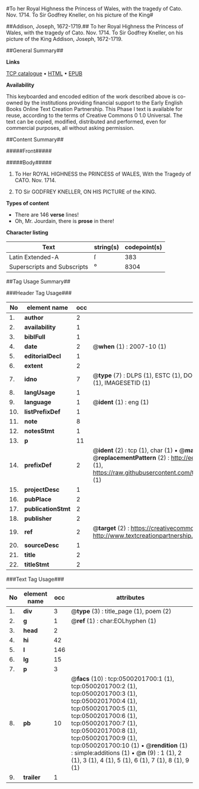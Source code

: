 #To her Royal Highness the Princess of Wales, with the tragedy of Cato. Nov. 1714. To Sir Godfrey Kneller, on his picture of the King#

##Addison, Joseph, 1672-1719.##
To her Royal Highness the Princess of Wales, with the tragedy of Cato. Nov. 1714. To Sir Godfrey Kneller, on his picture of the King
Addison, Joseph, 1672-1719.

##General Summary##

**Links**

[TCP catalogue](http://www.ota.ox.ac.uk/tcp/)  • 
[HTML](http://tei.it.ox.ac.uk/tcp/Texts-HTML/free/004/004903530.html)  • 
[EPUB](http://tei.it.ox.ac.uk/tcp/Texts-EPUB/free/004/004903530.epub)

**Availability**

This keyboarded and encoded edition of the
	       work described above is co-owned by the institutions
	       providing financial support to the Early English Books
	       Online Text Creation Partnership. This Phase I text is
	       available for reuse, according to the terms of Creative
	       Commons 0 1.0 Universal. The text can be copied,
	       modified, distributed and performed, even for
	       commercial purposes, all without asking permission.


##Content Summary##

#####Front#####

#####Body#####

1. To Her ROYAL HIGHNESS the PRINCESS of WALES, With the Tragedy of CATO. Nov. 1714.

1. TO Sir GODFREY KNELLER, ON HIS PICTURE of the KING.

**Types of content**

  * There are 146 **verse** lines!
  * Oh, Mr. Jourdain, there is **prose** in there!

**Character listing**


|Text|string(s)|codepoint(s)|
|---|---|---|
|Latin Extended-A|ſ|383|
|Superscripts             and Subscripts|⁰|8304|

##Tag Usage Summary##

###Header Tag Usage###

|No|element name|occ|attributes|
|---|---|---|---|
|1.|__author__|2||
|2.|__availability__|1||
|3.|__biblFull__|1||
|4.|__date__|2| @__when__ (1) : 2007-10 (1)|
|5.|__editorialDecl__|1||
|6.|__extent__|2||
|7.|__idno__|7| @__type__ (7) : DLPS (1), ESTC (1), DOCNO (1), TCP (1), GALEDOCNO (1), CONTENTSET (1), IMAGESETID (1)|
|8.|__langUsage__|1||
|9.|__language__|1| @__ident__ (1) : eng (1)|
|10.|__listPrefixDef__|1||
|11.|__note__|8||
|12.|__notesStmt__|1||
|13.|__p__|11||
|14.|__prefixDef__|2| @__ident__ (2) : tcp (1), char (1)  •  @__matchPattern__ (2) : ([0-9\-]+):([0-9IVX]+) (1), (.+) (1)  •  @__replacementPattern__ (2) : http://eebo.chadwyck.com/downloadtiff?vid=$1&page=$2 (1), https://raw.githubusercontent.com/textcreationpartnership/Texts/master/tcpchars.xml#$1 (1)|
|15.|__projectDesc__|1||
|16.|__pubPlace__|2||
|17.|__publicationStmt__|2||
|18.|__publisher__|2||
|19.|__ref__|2| @__target__ (2) : https://creativecommons.org/publicdomain/zero/1.0/ (1), http://www.textcreationpartnership.org/docs/. (1)|
|20.|__sourceDesc__|1||
|21.|__title__|2||
|22.|__titleStmt__|2||


###Text Tag Usage###

|No|element name|occ|attributes|
|---|---|---|---|
|1.|__div__|3| @__type__ (3) : title_page (1), poem (2)|
|2.|__g__|1| @__ref__ (1) : char:EOLhyphen (1)|
|3.|__head__|2||
|4.|__hi__|42||
|5.|__l__|146||
|6.|__lg__|15||
|7.|__p__|3||
|8.|__pb__|10| @__facs__ (10) : tcp:0500201700:1 (1), tcp:0500201700:2 (1), tcp:0500201700:3 (1), tcp:0500201700:4 (1), tcp:0500201700:5 (1), tcp:0500201700:6 (1), tcp:0500201700:7 (1), tcp:0500201700:8 (1), tcp:0500201700:9 (1), tcp:0500201700:10 (1)  •  @__rendition__ (1) : simple:additions (1)  •  @__n__ (9) : 1 (1), 2 (1), 3 (1), 4 (1), 5 (1), 6 (1), 7 (1), 8 (1), 9 (1)|
|9.|__trailer__|1||
